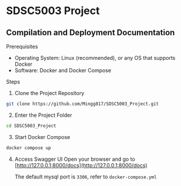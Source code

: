 # SDSC5003 Project

## Compilation and Deployment Documentation

Prerequisites

- Operating System: Linux (recommended), or any OS that supports Docker
- Software: Docker and Docker Compose

Steps

1. Clone the Project Repository

```sh
git clone https://github.com/Mingg817/SDSC5003_Project.git
```

2. Enter the Project Folder

```sh
cd SDSC5003_Project
```

3. Start Docker Compose

```sh
docker compose up
```

4. Access Swagger UI Open your browser and go to [http://127.0.0.1:8000/docs](http://127.0.0.1:8000/docs)

    The default mysql port is `3306`, refer to `docker-compose.yml`
